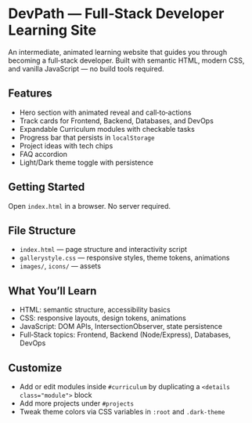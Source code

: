 # DevPath — Full‑Stack Developer Learning Site

An intermediate, animated learning website that guides you through becoming a full‑stack developer. Built with semantic HTML, modern CSS, and vanilla JavaScript — no build tools required.

## Features
- Hero section with animated reveal and call‑to‑actions
- Track cards for Frontend, Backend, Databases, and DevOps
- Expandable Curriculum modules with checkable tasks
- Progress bar that persists in `localStorage`
- Project ideas with tech chips
- FAQ accordion
- Light/Dark theme toggle with persistence

## Getting Started
Open `index.html` in a browser. No server required.

## File Structure
- `index.html` — page structure and interactivity script
- `gallerystyle.css` — responsive styles, theme tokens, animations
- `images/`, `icons/` — assets

## What You’ll Learn
- HTML: semantic structure, accessibility basics
- CSS: responsive layouts, design tokens, animations
- JavaScript: DOM APIs, IntersectionObserver, state persistence
- Full‑Stack topics: Frontend, Backend (Node/Express), Databases, DevOps

## Customize
- Add or edit modules inside `#curriculum` by duplicating a `<details class="module">` block
- Add more projects under `#projects`
- Tweak theme colors via CSS variables in `:root` and `.dark-theme`

